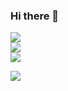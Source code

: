 ### Hi there 👋


![](https://github-readme-stats.vercel.app/api?username=MonsterTechnoGits&theme=city_light&hide_border=false&include_all_commits=true&count_private=false)<br/>
![](https://github-readme-streak-stats.herokuapp.com/?user=MonsterTechnoGits&theme=city_light&hide_border=false)<br/>
![](https://github-readme-stats.vercel.app/api/top-langs/?username=MonsterTechnoGits&theme=city_light&hide_border=false&include_all_commits=true&count_private=false&layout=compact)


[![](https://visitcount.itsvg.in/api?id=MonsterTechnoGits&label=Profile%20Views&color=12&icon=5&pretty=true)](https://visitcount.itsvg.in)
<!--
**MonsterTechnoGits/MonsterTechnoGits** is a ✨ _special_ ✨ repository because its `README.md` (this file) appears on your GitHub profile.

Here are some ideas to get you started:

- 🔭 I’m currently working on ...
- 🌱 I’m currently learning ...
- 👯 I’m looking to collaborate on ...
- 🤔 I’m looking for help with ...
- 💬 Ask me about ...
- 📫 How to reach me: ...
- 😄 Pronouns: ...
- ⚡ Fun fact: ...
-->
